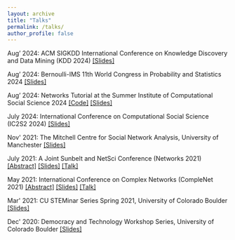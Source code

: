 ```yaml
---
layout: archive
title: "Talks"
permalink: /talks/
author_profile: false
---
```


Aug’ 2024: ACM SIGKDD International Conference on Knowledge Discovery and Data Mining (KDD 2024) [[Slides]](https://drive.google.com/file/d/1cgoHLXMvDoeya0FLA2SwJMIYZ6a-Haa3/view)


Aug’ 2024: Bernoulli-IMS 11th World Congress in Probability and Statistics 2024 [[Slides]](https://drive.google.com/file/d/1yhj-RaP4OiDm5MFBcAkrCsW_BsrrU7ni/view)


Aug’ 2024: Networks Tutorial at the Summer Institute of Computational Social Science 2024 [[Code]](https://colab.research.google.com/drive/1jU9xg103Ad6g7s0um3aC6vevdcLe4Um5?usp=sharing) [[Slides]](https://drive.google.com/file/d/1HbGaj-1kVpgN9xVnBMxB4WwkYOtqfyaz/view?usp=sharing)



July 2024: International Conference on Computational Social Science (IC2S2 2024) [[Slides]](https://drive.google.com/file/d/1q1wNcYSlFQzPuvH_q0Yd8mAJhk695UH7/view)



Nov' 2021: The Mitchell Centre for Social Network Analysis, University of Manchester [[Slides]](https://o365coloradoedu-my.sharepoint.com/personal/updu6059_colorado_edu/_layouts/15/onedrive.aspx?id=%2Fpersonal%2Fupdu6059%5Fcolorado%5Fedu%2FDocuments%2FG%2FPhD%5FApplicationDocuments%2FUniversityOfManchester%5F24Nov2021%5FSlides%2Epdf&parent=%2Fpersonal%2Fupdu6059%5Fcolorado%5Fedu%2FDocuments%2FG%2FPhD%5FApplicationDocuments&ga=1)



July 2021: A Joint Sunbelt and NetSci Conference (Networks 2021) [[Abstract]](https://o365coloradoedu-my.sharepoint.com/personal/updu6059_colorado_edu/_layouts/15/onedrive.aspx?id=%2Fpersonal%2Fupdu6059%5Fcolorado%5Fedu%2FDocuments%2FG%2FPhD%5FApplicationDocuments%2FNetworks2021%5FAbstract%2Epdf&parent=%2Fpersonal%2Fupdu6059%5Fcolorado%5Fedu%2FDocuments%2FG%2FPhD%5FApplicationDocuments&ga=1) [[Slides]](https://o365coloradoedu-my.sharepoint.com/personal/updu6059_colorado_edu/_layouts/15/onedrive.aspx?id=%2Fpersonal%2Fupdu6059%5Fcolorado%5Fedu%2FDocuments%2FG%2FPhD%5FApplicationDocuments%2FNetworks2021%5FSlides%2Epdf&parent=%2Fpersonal%2Fupdu6059%5Fcolorado%5Fedu%2FDocuments%2FG%2FPhD%5FApplicationDocuments&ga=1) [[Talk]](https://o365coloradoedu-my.sharepoint.com/personal/updu6059_colorado_edu/_layouts/15/stream.aspx?id=%2Fpersonal%2Fupdu6059%5Fcolorado%5Fedu%2FDocuments%2FG%2FPhD%5FApplicationDocuments%2FNetworksTalk%5FJuly6th2021%2Emp4&ga=1&referrer=StreamWebApp%2EWeb&referrerScenario=AddressBarCopied%2Eview%2E780d116f%2D1728%2D4ab1%2Db402%2D5226c5b90e7a)



May 2021: International Conference on Complex Networks (CompleNet 2021) [[Abstract]](https://o365coloradoedu-my.sharepoint.com/personal/updu6059_colorado_edu/_layouts/15/onedrive.aspx?id=%2Fpersonal%2Fupdu6059%5Fcolorado%5Fedu%2FDocuments%2FG%2FPhD%5FApplicationDocuments%2FCompleNet2021%5FAbstract%2Epdf&parent=%2Fpersonal%2Fupdu6059%5Fcolorado%5Fedu%2FDocuments%2FG%2FPhD%5FApplicationDocuments&ga=1) [[Slides]](https://o365coloradoedu-my.sharepoint.com/personal/updu6059_colorado_edu/_layouts/15/onedrive.aspx?id=%2Fpersonal%2Fupdu6059%5Fcolorado%5Fedu%2FDocuments%2FG%2FPhD%5FApplicationDocuments%2FCompleNet2021%5FSlides%2Epdf&parent=%2Fpersonal%2Fupdu6059%5Fcolorado%5Fedu%2FDocuments%2FG%2FPhD%5FApplicationDocuments&ga=1) [[Talk]](https://o365coloradoedu-my.sharepoint.com/personal/updu6059_colorado_edu/_layouts/15/stream.aspx?id=%2Fpersonal%2Fupdu6059%5Fcolorado%5Fedu%2FDocuments%2FG%2FPhD%5FApplicationDocuments%2FCompleNet2021%5FMay24th2021%2Emp4&ga=1&referrer=StreamWebApp%2EWeb&referrerScenario=AddressBarCopied%2Eview%2E7cc8b675%2Df15b%2D42a3%2Da07b%2D85aed865b7ab)



Mar' 2021: CU STEMinar Series Spring 2021, University of Colorado Boulder [[Slides]](https://o365coloradoedu-my.sharepoint.com/:b:/g/personal/updu6059_colorado_edu/EbbiVReREFpPn0KhnAbEuJcByz8sNSKk1lYtnMldbcyS-w?e=6tLfwy)



Dec' 2020: Democracy and Technology Workshop Series, University of Colorado Boulder [[Slides]](https://o365coloradoedu-my.sharepoint.com/:v:/g/personal/updu6059_colorado_edu/ETYFjRDqERZCplOTP6LawfgBqFM5Qtr9BueGpzhnb6pGNA?e=ETi4I5)